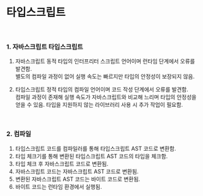 # 타입스크립트
<br>

### 1. 자바스크립트 타입스크립트
1. 자바스크립트
동적 타입의 인터프리터 스크립트 언어이며 런타임 단계에서 오류를 발견함. <br>
별도의 컴파일 과정이 없어 실행 속도는 빠르지만 타입의 안정성이 보장되지 않음.

2. 타입스크립트
정적 타입의 컴파일 언어이며 코드 작성 단계에서 오류를 발견함. <br>
컴파일 과정이 존재해 실행 속도가 자바스크립트와 비교해 느리며 타입의 안정성을 얻을 수 있음. 타입을 지원하지 않는 라이브러리 사용 시 추가 작업이 필요함.

<br>

### 2. 컴파일
1. 타입스크립트 코드를 컴파일러를 통해 타입스크립트 AST 코드로 변환함.
2. 타입 체크기를 통해 변환된 타입스크립트 AST 코드의 타입을 체크함.
3. 타입 체크 후 자바스크립트 코드로 변환됨.
4. 자바스크립트 코드는 자바스크립트 AST 코드로 변환됨.
5. 변환된 자바스크립트 AST 코드는 바이트 코드로 변환됨.
6. 바이트 코드는 런타임 환경에서 실행됨.

